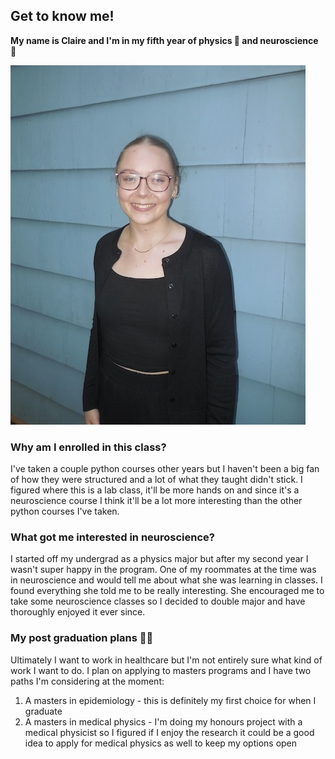 ## Get to know me!
**My name is Claire and I'm in my fifth year of physics 🔭 and neuroscience 🧠**

![alt text](DSCN4801.jpg)

### Why am I enrolled in this class?
I've taken a couple python courses other years but I haven't been a big fan of how they were structured and a lot of what they taught didn't stick. I figured where this is a lab class, it'll be more hands on and since it's a neuroscience course I think it'll be a lot more interesting than the other python courses I've taken.

### What got me interested in neuroscience?
I started off my undergrad as a physics major but after my second year I wasn't super happy in the program. One of my roommates at the time was in neuroscience and would tell me about what she was learning in classes. I found everything she told me to be really interesting. She encouraged me to take some neuroscience classes so I decided to double major and have thoroughly enjoyed it ever since. 

### My post graduation plans 👩‍🎓
Ultimately I want to work in healthcare but I'm not entirely sure what kind of work I want to do. I plan on applying to masters programs and I have two paths I'm considering at the moment:
1. A masters in epidemiology - this is definitely my first choice for when I graduate
2. A masters in medical physics - I'm doing my honours project with a medical physicist so I figured if I enjoy the research it could be a good idea to apply for medical physics as well to keep my options open


<!--
**claire-davis/claire-davis** is a ✨ _special_ ✨ repository because its `README.md` (this file) appears on your GitHub profile.

Here are some ideas to get you started:

- 🔭 I’m currently working on ...
- 🌱 I’m currently learning ...
- 👯 I’m looking to collaborate on ...
- 🤔 I’m looking for help with ...
- 💬 Ask me about ...
- 📫 How to reach me: ...
- 😄 Pronouns: ...
- ⚡ Fun fact: ...
-->

